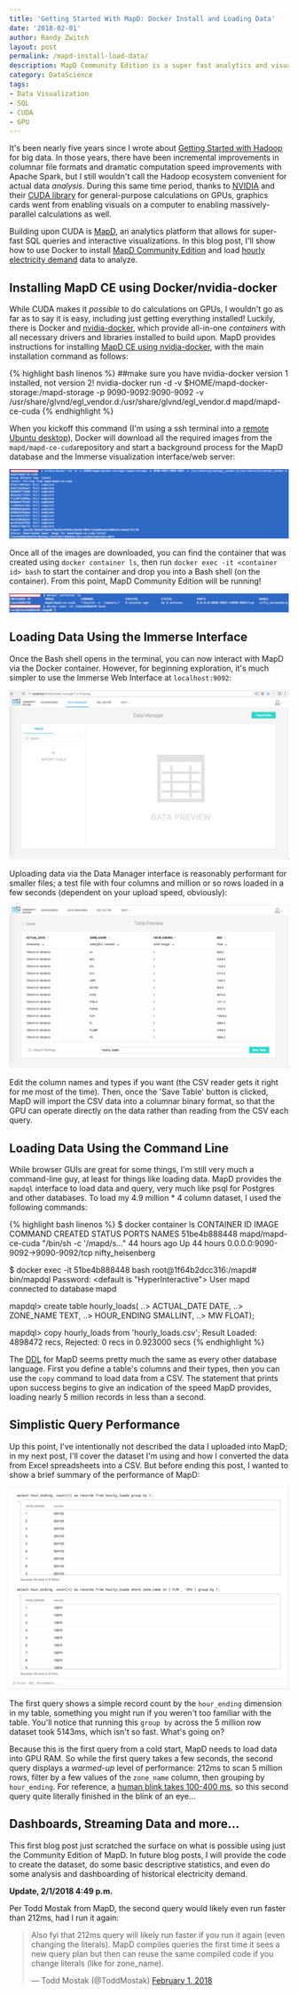 ```yaml
---
title: 'Getting Started With MapD: Docker Install and Loading Data'
date: '2018-02-01'
author: Randy Zwitch
layout: post
permalink: /mapd-install-load-data/
description: MapD Community Edition is a super fast analytics and visualization platform utilizing NVIDIA GPUs. Here's how to get started using Docker.
category: DataScience
tags:
- Data Visualization
- SQL
- CUDA
- GPU
---
```


It's been nearly five years since I wrote about [Getting Started with Hadoop](http://localhost:4000/big-data-hadoop-amazon-ec2-cloudera-part-1/) for big data. In those years, there have been incremental improvements in columnar file formats and dramatic computation speed improvements with Apache Spark, but I still wouldn't call the Hadoop ecosystem convenient for actual data _analysis_.  During this same time period, thanks to [NVIDIA](https://developer.nvidia.com/) and their [CUDA library](https://devblogs.nvidia.com/even-easier-introduction-cuda/) for general-purpose calculations on GPUs, graphics cards went from enabling visuals on a computer to enabling massively-parallel calculations as well.

Building upon CUDA is [MapD](https://www.mapd.com/), an analytics platform that allows for super-fast SQL queries and interactive visualizations. In this blog post, I'll show how to use Docker to install [MapD Community Edition](https://www.mapd.com/blog/2017/05/08/mapd-open-sources-gpu-powered-database/) and load [hourly electricity demand](http://www.pjm.com/markets-and-operations/ops-analysis/historical-load-data.aspx) data to analyze.

## Installing MapD CE using Docker/nvidia-docker

While CUDA makes it _possible_ to do calculations on GPUs, I wouldn't go as far as to say it is easy, including just getting everything installed! Luckily, there is Docker and [nvidia-docker](https://devblogs.nvidia.com/nvidia-docker-gpu-server-application-deployment-made-easy/), which provide all-in-one _containers_ with all necessary drivers and libraries installed to build upon. MapD provides instructions for installing [MapD CE using nvidia-docker](https://www.mapd.com/docs/latest/getting-started/docker-gpu-ce-recipe/), with the main installation command as follows:

{% highlight bash linenos %}
##make sure you have nvidia-docker version 1 installed, not version 2!
nvidia-docker run -d -v $HOME/mapd-docker-storage:/mapd-storage -p 9090-9092:9090-9092 -v \
 /usr/share/glvnd/egl_vendor.d:/usr/share/glvnd/egl_vendor.d mapd/mapd-ce-cuda
{% endhighlight %}

When you kickoff this command (I'm using a ssh terminal into a [remote Ubuntu desktop](http://randyzwitch.com/building-data-science-workstation-2017/)), Docker will download all the required images from the `mapd/mapd-ce-cuda`repository and start a background process for the MapD database and the Immerse visualization interface/web server:

![docker images](/assets/img/docker-dl-images.png)

Once all of the images are downloaded, you can find the container that was created using `docker container ls`, then run `docker exec -it <container id> bash` to start the container and drop you into a Bash shell (on the container). From this point, MapD Community Edition will be running!

![docker ls](/assets/img/docker-container-ls.png)

## Loading Data Using the Immerse Interface

Once the Bash shell opens in the terminal, you can now interact with MapD via the Docker container. However, for beginning exploration, it's much simpler to use the Immerse Web Interface at `localhost:9092`:

![mapd immerse](/assets/img/mapd-immerse.png)

Uploading data via the Data Manager interface is reasonably performant for smaller files; a test file with four columns and million or so rows loaded in a few seconds (dependent on your upload speed, obviously):

![mapd data manager](/assets/img/mapd-import-table.png)

Edit the column names and types if you want (the CSV reader gets it right for me most of the time). Then, once the 'Save Table' button is clicked, MapD will import the CSV data into a columnar binary format, so that the GPU can operate directly on the data rather than reading from the CSV each query.

## Loading Data Using the Command Line

While browser GUIs are great for some things, I'm still very much a command-line guy, at least for things like loading data. MapD provides the `mapdql` interface to load data and query, very much like psql for Postgres and other databases. To load my 4.9 million * 4 column dataset, I used the following commands:

{% highlight bash linenos %}
$ docker container ls
CONTAINER ID        IMAGE               COMMAND                  CREATED             STATUS              PORTS                              NAMES
51be4b888448        mapd/mapd-ce-cuda   "/bin/sh -c '/mapd/s…"   44 hours ago        Up 44 hours         0.0.0.0:9090-9092->9090-9092/tcp   nifty_heisenberg

$ docker exec -it 51be4b888448 bash
root@1f64b2dcc316:/mapd# bin/mapdql
Password: <default is "HyperInteractive">
User mapd connected to database mapd

mapdql> create table hourly_loads(
..> ACTUAL_DATE DATE,
..> ZONE_NAME TEXT,
..> HOUR_ENDING SMALLINT,
..> MW FLOAT);

mapdql> copy hourly_loads from 'hourly_loads.csv';
Result
Loaded: 4898472 recs, Rejected: 0 recs in 0.923000 secs
{% endhighlight %}

The [DDL](https://www.mapd.com/docs/latest/mapd-core-guide/data-definition/) for MapD seems pretty much the same as every other database language. First you define a table's columns and their types, then you can use the `copy` command to load data from a CSV. The statement that prints upon success begins to give an indication of the speed MapD provides, loading nearly 5 million records in less than a second.

## Simplistic Query Performance

Up this point, I've intentionally not described the data I uploaded into MapD; in my next post, I'll cover the dataset I'm using and how I converted the data from Excel spreadsheets into a CSV. But before ending this post, I wanted to show a brief summary of the performance of MapD:

![mapd query speed](/assets/img/mapd-query-speed.png)

The first query shows a simple record count by the `hour_ending` dimension in my table, something you might run if you weren't too familiar with the table. You'll notice that running this `group by` across the 5 million row dataset took 5143ms, which isn't so fast. What's going on?

Because this is the first query from a cold start, MapD needs to load data into GPU RAM. So while the first query takes a few seconds, the second query displays a _warmed-up_ level of performance: 212ms to scan 5 million rows, filter by a few values of the `zone_name` column, then grouping by `hour_ending`. For reference, a [human blink takes 100-400 ms](https://sciencing.com/fast-blink-eye-5199669.html), so this second query quite literally finished in the blink of an eye...

## Dashboards, Streaming Data and more...

This first blog post just scratched the surface on what is possible using just the Community Edition of MapD. In future blog posts, I will provide the code to create the dataset, do some basic descriptive statistics, and even do some analysis and dashboarding of historical electricity demand.

__Update, 2/1/2018 4:49 p.m.__

Per Todd Mostak from MapD, the second query would likely even run faster than 212ms, had I run it again:

<blockquote class="twitter-tweet" data-conversation="none" data-cards="hidden" data-partner="tweetdeck"><p lang="en" dir="ltr">Also fyi that 212ms query will likely run faster if you run it again (even changing the literals). MapD compiles queries the first time it sees a new query plan but then can reuse the same compiled code if you change literals (like for zone_name).</p>&mdash; Todd Mostak (@ToddMostak) <a href="https://twitter.com/ToddMostak/status/959181487848525824?ref_src=twsrc%5Etfw">February 1, 2018</a></blockquote>
<script async src="https://platform.twitter.com/widgets.js" charset="utf-8"></script>
